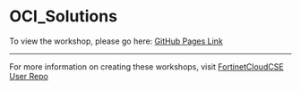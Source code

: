
# OCI_Solutions

To view the workshop, please go here: [GitHub Pages Link](https://fortinetcloudcse.github.io/OCI_Solutions/)

---

For more information on creating these workshops, visit [FortinetCloudCSE User Repo](https://fortinetcloudcse.github.io/UserRepo/)
